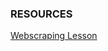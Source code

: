 ### RESOURCES
[Webscraping Lesson](https://frontend.turing.io/lessons/module-4/web-scraping-workshop.html)  
